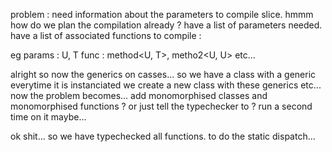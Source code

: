 problem : 
	need information about the parameters to compile slice.
hmmm
how do we plan the compilation already ?
have a list of parameters needed.
have a list of associated functions to compile : 

eg params : U, T
func : method<U, T>, metho2<U, U> etc...


alright so now the generics on casses...
so we have a class with a generic
everytime it is instanciated we create a new class with these generics etc...
now the problem becomes... add monomorphised classes and monomorphised functions ? or just tell the typechecker to ?
run a second time on it maybe...


ok shit...
    so we have typechecked all functions.
    to do the static dispatch...